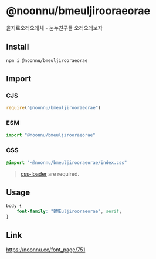 # @noonnu/bmeuljirooraeorae
을지로오래오래체 - 눈누친구들 오래오래보자

## Install
```sh
npm i @noonnu/bmeuljirooraeorae
```
## Import
### CJS
```js
require("@noonnu/bmeuljirooraeorae")
```
### ESM
```js
import "@noonnu/bmeuljirooraeorae"
```
### CSS 
```css
@import "~@noonnu/bmeuljirooraeorae/index.css"
```
> [css-loader](https://github.com/webpack-contrib/css-loader) are required.

## Usage
```css
body {
    font-family: "BMEuljirooraeorae", serif;
}
```

## Link
https://noonnu.cc/font_page/751